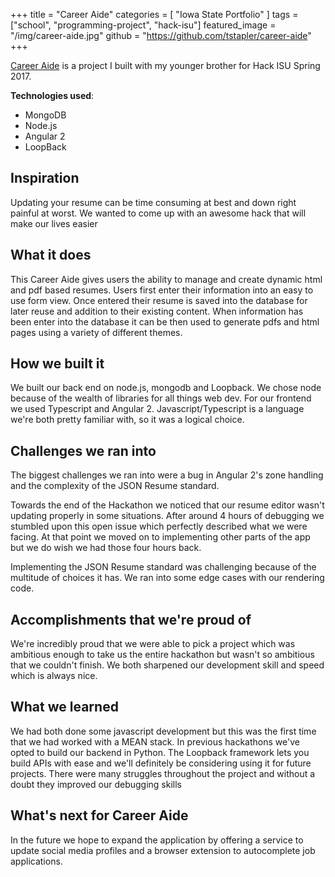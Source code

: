 +++
title = "Career Aide"
categories = [ "Iowa State Portfolio" ]
tags = ["school", "programming-project", "hack-isu"]
featured_image = "/img/career-aide.jpg"
github = "https://github.com/tstapler/career-aide"
+++

[Career Aide](https://github.com/tstapler/career-aide) is a project I built with my younger brother for Hack ISU Spring 2017.

**Technologies used**:
  - MongoDB
  - Node.js
  - Angular 2
  - LoopBack

## Inspiration

Updating your resume can be time consuming at best and down right painful at worst. We wanted to come up with an awesome hack that will make our lives easier

## What it does

This Career Aide gives users the ability to manage and create dynamic html and pdf based resumes. Users first enter their information into an easy to use form view. Once entered their resume is saved into the database for later reuse and addition to their existing content. When information has been enter into the database it can be then used to generate pdfs and html pages using a variety of different themes.

## How we built it
We built our back end on node.js, mongodb and Loopback. We chose node because of the wealth of libraries for all things web dev. For our frontend we used Typescript and Angular 2. Javascript/Typescript is a language we're both pretty familiar with, so it was a logical choice.

## Challenges we ran into
The biggest challenges we ran into were a bug in Angular 2's zone handling and the complexity of the JSON Resume standard.

Towards the end of the Hackathon we noticed that our resume editor wasn't updating properly in some situations. After around 4 hours of debugging we stumbled upon this open issue which perfectly described what we were facing. At that point we moved on to implementing other parts of the app but we do wish we had those four hours back.

Implementing the JSON Resume standard was challenging because of the multitude of choices it has. We ran into some edge cases with our rendering code.

## Accomplishments that we're proud of
We're incredibly proud that we were able to pick a project which was ambitious enough to take us the entire hackathon but wasn't so ambitious that we couldn't finish. We both sharpened our development skill and speed which is always nice.

## What we learned
We had both done some javascript development but this was the first time that we had worked with a MEAN stack. In previous hackathons we've opted to build our backend in Python. The Loopback framework lets you build APIs with ease and we'll definitely be considering using it for future projects. There were many struggles throughout the project and without a doubt they improved our debugging skills

## What's next for Career Aide
In the future we hope to expand the application by offering a service to update social media profiles and a browser extension to autocomplete job applications.
